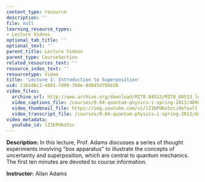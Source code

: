 ```yaml
---
content_type: resource
description: ''
file: null
learning_resource_types:
- Lecture Videos
optional_tab_title: ''
optional_text: ''
parent_title: Lecture Videos
parent_type: CourseSection
related_resources_text: ''
resource_index_text: ''
resourcetype: Video
title: 'Lecture 1: Introduction to Superposition'
uid: 11b2d6c2-e801-7d99-7b0e-8d045d706628
video_files:
  archive_url: http://www.archive.org/download/MIT8.04S13/MIT8_04S13_lec01_300k.mp4
  video_captions_file: /courses/8-04-quantum-physics-i-spring-2013/48965c13d74759619d8b8b8a405a3f7b_lZ3bPUKo5zc.vtt
  video_thumbnail_file: https://img.youtube.com/vi/lZ3bPUKo5zc/default.jpg
  video_transcript_file: /courses/8-04-quantum-physics-i-spring-2013/da5ad1accb03d0b5adb04ffda75710fe_lZ3bPUKo5zc.pdf
video_metadata:
  youtube_id: lZ3bPUKo5zc
---
```


**Description:** In this lecture, Prof. Adams discusses a series of thought experiments involving "box apparatus" to illustrate the concepts of uncertainty and superposition, which are central to quantum mechanics. The first ten minutes are devoted to course information.

**Instructor:** Allan Adams